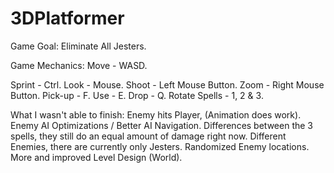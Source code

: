 # 3DPlatformer

Game Goal:
Eliminate All Jesters.

Game Mechanics:
Move - WASD.

Sprint - Ctrl.
Look - Mouse.
Shoot - Left Mouse Button.
Zoom - Right Mouse Button.
Pick-up - F.
Use - E.
Drop - Q.
Rotate Spells - 1, 2 & 3.


What I wasn't able to finish:
Enemy hits Player, (Animation does work).
Enemy AI Optimizations / Better AI Navigation.
Differences between the 3 spells, they still do an equal amount of damage right now.
Different Enemies, there are currently only Jesters.
Randomized Enemy locations.
More and improved Level Design (World).
